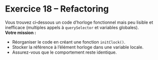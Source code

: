 # Exercice 18 – Refactoring

Vous trouvez ci‑dessous un code d’horloge fonctionnel mais peu lisible et inefficace (multiples appels à `querySelector` et variables globales).  
**Votre mission :**

- Réorganiser le code en créant une fonction `initClock()`.
- Stocker la référence à l’élément horloge dans une variable locale.
- Assurez-vous que le comportement reste identique.